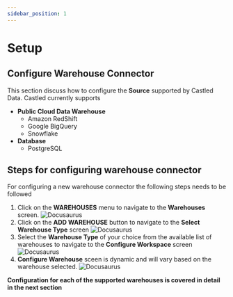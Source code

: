 ```yaml
---
sidebar_position: 1
---
```


# Setup


## Configure Warehouse Connector
This section discuss how to configure the **Source** supported by Castled Data. Castled currently supports
- **Public Cloud Data Warehouse**  
  - Amazon RedShift
  - Google BigQuery
  - Snowflake
- **Database**
  - PostgreSQL


## Steps for configuring warehouse connector

For configuring a new warehouse connector the following steps needs to be followed
1. Click on the **WAREHOUSES** menu to navigate to the **Warehouses** screen.
![Docusaurus](/docs/static/img/screens/sources/warehouse_menu.png)
2. Click on the **ADD WAREHOUSE** button to navigate to the **Select Warehouse Type** screen
![Docusaurus](/docs/static/img/screens/sources/add_warehouse.png)
3. Select the **Warehouse Type** of your choice from the available list of warehouses to navigate to the **Configure Workspace** screen
![Docusaurus](/docs/static/img/screens/sources/select_wh.png)
4. **Configure Warehouse** sceen is dynamic and will vary based on the warehouse selected.
![Docusaurus](/docs/static/img/screens/sources/snowflake/config_snowflake.png)

**Configuration for each of the supported warehouses is covered in detail in the next section**